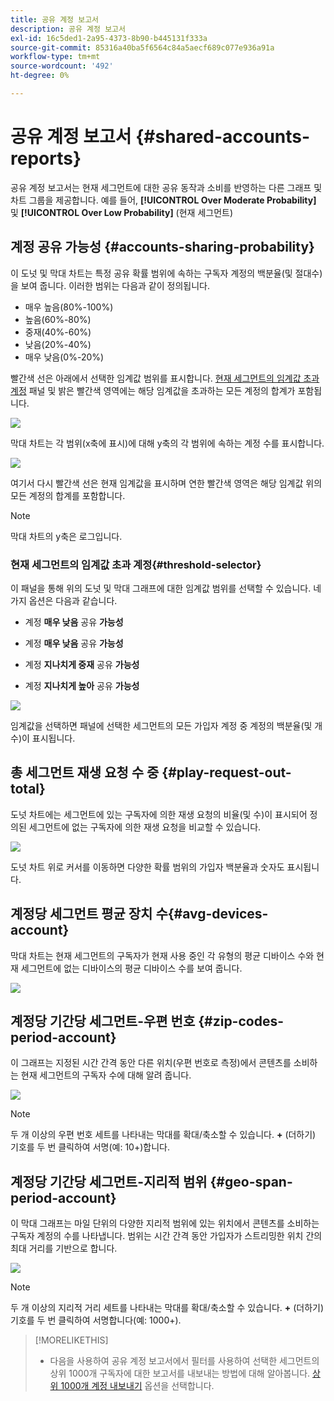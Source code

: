 ```yaml
---
title: 공유 계정 보고서
description: 공유 계정 보고서
exl-id: 16c5ded1-2a95-4373-8b90-b445131f333a
source-git-commit: 85316a40ba5f6564c84a5aecf689c077e936a91a
workflow-type: tm+mt
source-wordcount: '492'
ht-degree: 0%

---
```


# 공유 계정 보고서 {#shared-accounts-reports}

공유 계정 보고서는 현재 세그먼트에 대한 공유 동작과 소비를 반영하는 다른 그래프 및 차트 그룹을 제공합니다. 예를 들어, **[!UICONTROL Over Moderate Probability]** 및 **[!UICONTROL Over Low Probability]** (현재 세그먼트)

## 계정 공유 가능성 {#accounts-sharing-probability}

이 도넛 및 막대 차트는 특정 공유 확률 범위에 속하는 구독자 계정의 백분율(및 절대수)을 보여 줍니다. 이러한 범위는 다음과 같이 정의됩니다.

* 매우 높음(80%-100%)
* 높음(60%-80%)
* 중재(40%-60%)
* 낮음(20%-40%)
* 매우 낮음(0%-20%)

빨간색 선은 아래에서 선택한 임계값 범위를 표시합니다. [현재 세그먼트의 임계값 초과 계정](#threshold-selector) 패널 및 밝은 빨간색 영역에는 해당 임계값을 초과하는 모든 계정의 합계가 포함됩니다.

![](assets/accounts-sharing-probability-pie.png)

막대 차트는 각 범위(x축에 표시)에 대해 y축의 각 범위에 속하는 계정 수를 표시합니다.

![](assets/accounts-sharing-probability-bar.png)

여기서 다시 빨간색 선은 현재 임계값을 표시하며 연한 빨간색 영역은 해당 임계값 위의 모든 계정의 합계를 포함합니다.

>[!NOTE]
>
> 막대 차트의 y축은 로그입니다.

### 현재 세그먼트의 임계값 초과 계정{#threshold-selector}

이 패널을 통해 위의 도넛 및 막대 그래프에 대한 임계값 범위를 선택할 수 있습니다. 네 가지 옵션은 다음과 같습니다.

* 계정 **매우 낮음** 공유 **가능성**

* 계정 **매우 낮음** 공유 **가능성**

* 계정 **지나치게 중재** 공유 **가능성**

* 계정 **지나치게 높아** 공유 **가능성**

![](assets/threshold-selector-shared-accounts.png)

임계값을 선택하면 패널에 선택한 세그먼트의 모든 가입자 계정 중 계정의 백분율(및 개수)이 표시됩니다.

## 총 세그먼트 재생 요청 수 중 {#play-request-out-total}

도넛 차트에는 세그먼트에 있는 구독자에 의한 재생 요청의 비율(및 수)이 표시되어 정의된 세그먼트에 없는 구독자에 의한 재생 요청을 비교할 수 있습니다.

![](assets/play-req-outof-total.png)

도넛 차트 위로 커서를 이동하면 다양한 확률 범위의 가입자 백분율과 숫자도 표시됩니다.

<!--![](assets/play-request-total.gif)-->

## 계정당 세그먼트 평균 장치 수{#avg-devices-account}

막대 차트는 현재 세그먼트의 구독자가 현재 사용 중인 각 유형의 평균 디바이스 수와 현재 세그먼트에 없는 디바이스의 평균 디바이스 수를 보여 줍니다.

![](assets/avg-devices-per-acc.png)

## 계정당 기간당 세그먼트-우편 번호 {#zip-codes-period-account}

이 그래프는 지정된 시간 간격 동안 다른 위치(우편 번호로 측정)에서 콘텐츠를 소비하는 현재 세그먼트의 구독자 수에 대해 알려 줍니다.

![](assets/zip-period-account.png)

>[!NOTE]
>
>두 개 이상의 우편 번호 세트를 나타내는 막대를 확대/축소할 수 있습니다. **+** (더하기) 기호를 두 번 클릭하여 서명(예: 10+)합니다.


## 계정당 기간당 세그먼트-지리적 범위 {#geo-span-period-account}

이 막대 그래프는 마일 단위의 다양한 지리적 범위에 있는 위치에서 콘텐츠를 소비하는 구독자 계정의 수를 나타냅니다. 범위는 시간 간격 동안 가입자가 스트리밍한 위치 간의 최대 거리를 기반으로 합니다.

![](assets/geogr-span-account.png)

>[!NOTE]
>
> 두 개 이상의 지리적 거리 세트를 나타내는 막대를 확대/축소할 수 있습니다. **+** (더하기) 기호를 두 번 클릭하여 서명합니다(예: 1000+).

>[!MORELIKETHIS]
>
>* 다음을 사용하여 공유 계정 보고서에서 필터를 사용하여 선택한 세그먼트의 상위 1000개 구독자에 대한 보고서를 내보내는 방법에 대해 알아봅니다. [상위 1000개 계정 내보내기](/help/accountiq/export-acc-information.md) 옵션을 선택합니다.
